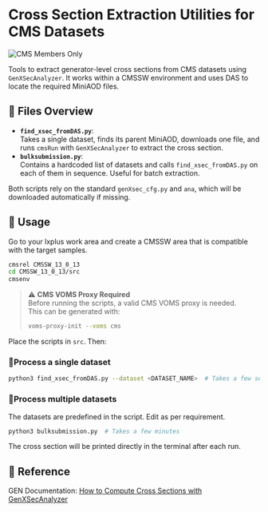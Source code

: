 # Cross Section Extraction Utilities for CMS Datasets

![CMS Members Only](https://img.shields.io/badge/CMS-members--only-red)

Tools to extract generator-level cross sections from CMS datasets using `GenXSecAnalyzer`. It works within a CMSSW environment and uses DAS to locate the required MiniAOD files.

## 📁 Files Overview

-   **`find_xsec_fromDAS.py`**:  
    Takes a single dataset, finds its parent MiniAOD, downloads one file, and runs `cmsRun` with `GenXSecAnalyzer` to extract the cross section.
-   **`bulksubmission.py`**:  
    Contains a hardcoded list of datasets and calls `find_xsec_fromDAS.py` on each of them in sequence. Useful for batch extraction.
    
Both scripts rely on the standard `genXsec_cfg.py` and `ana`, which will be downloaded automatically if missing.
    
## 🚀 Usage
Go to your lxplus work area and create a CMSSW area that is compatible with the target samples.
```bash
cmsrel CMSSW_13_0_13
cd CMSSW_13_0_13/src
cmsenv
```
> ⚠️ **CMS VOMS Proxy Required**  
> Before running the scripts, a valid CMS VOMS proxy is needed.  
> This can be generated with:  
> ```bash
> voms-proxy-init --voms cms
> ```

Place the scripts in `src`. Then:

### 🔹Process a single dataset
```bash
python3 find_xsec_fromDAS.py --dataset <DATASET_NAME>  # Takes a few seconds
```
### 🔹Process multiple datasets
The datasets are predefined in the script. Edit as per requirement.
```bash
python3 bulksubmission.py  # Takes a few minutes
```
The cross section will be printed directly in the terminal after each run.

## 🔗 Reference
 GEN Documentation: [How to Compute Cross Sections with GenXSecAnalyzer](https://cms-generators.docs.cern.ch/useful-tools-and-links/HowToGenXSecAnalyzer/#automated-scripts-to-compute-the-cross-section-for-existing-datasets)